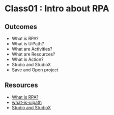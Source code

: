 # Class01 : Intro about RPA 

## Outcomes

- What is RPA?
- What is UiPath?
- What are Activities?
- What are Resources?
- What is Action?
- Studio and StudioX
- Save and Open project


## Resources
- [What is RPA?](https://www.uipath.com/rpa/robotic-process-automation)
- [what-is-uipath](https://www.simplilearn.com/tutorials/rpa-tutorial/what-is-uipath)
- [Studio and StudioX](https://nandan.info/3-key-differences-uipath-studiox-uipath-studio-studiopro/)
